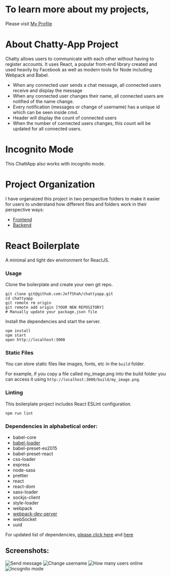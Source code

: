 # To learn more about my projects, 
Please visit [My Profile](https://github.com/catcommands)

# About Chatty-App Project
Chatty allows users to communicate with each other without having to register accounts. It uses React, a popular front-end library created and used heavily by Facebook as well as modern tools for Node including Webpack and Babel.
- When any connected user sends a chat message, all connected users receive and display the message
- When any connected user changes their name, all connected users are notified of the name change.
- Every notification (messages or change of username) has a unique id which can be seen inside cmd.
- Header will display the count of connected users
- When the number of connected users changes, this count will be updated for all connected users.



# Incognito Mode
This ChattApp also works with incognito mode.

# Project Organization
I have organaized this project in two perspective folders to make it easier for users to understand how different files and folders work in their perspective ways: 
- [Frontend](https://github.com/CatCommands/chattyapp/tree/master/frontend) 
- [Backend](https://github.com/catcommands/chattyapp/tree/master/backend)

# React Boilerplate

A minimal and light dev environment for ReactJS.

### Usage

Clone the boilerplate and create your own git repo.

```
git clone git@github.com:JeffShah/chattyapp.git
cd chattyapp
git remote rm origin
git remote add origin [YOUR NEW REPOSITORY]
# Manually update your package.json file
```

Install the dependencies and start the server.

```
npm install
npm start
open http://localhost:3000
```

### Static Files

You can store static files like images, fonts, etc in the `build` folder.

For example, if you copy a file called my_image.png into the build folder you can access it using `http://localhost:3000/build/my_image.png`.

### Linting

This boilerplate project includes React ESLint configuration.

```
npm run lint
```

### Dependencies in alphabetical order:

- babel-core
- [babel-loader](https://github.com/babel/babel-loader)
- babel-preset-es2015
- babel-preset-react
- css-loader
- express
- node-sass
- prettier
- react
- react-dom
- sass-loader
- sockjs-client
- style-loader
- webpack
- [webpack-dev-server](https://github.com/webpack/webpack-dev-server)
- webSocket
- uuid

For updated list of dependencies, [please click here](https://github.com/catcommands/chattyapp/blob/master/frontend/package.json) and [here](https://github.com/catcommands/chattyapp/blob/master/backend/chatty_server/package.json)


## Screenshots:

![Send message](https://github.com/catcommands/chattyapp/blob/master/screenshots/sendmessage.png)
![Change username](https://github.com/catcommands/chattyapp/blob/master/screenshots/changeusername.png)
![How many users online](https://github.com/catcommands/chattyapp/blob/master/screenshots/howmanyusers.png)
![Incognito mode](https://github.com/catcommands/chattyapp/blob/master/screenshots/incognitomode.png)
